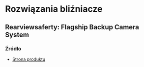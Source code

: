# Rozwiązania bliźniacze

## Rearviewsaferty: Flagship Backup Camera System

### Źródło
* [Strona produktu](https://www.rearviewsafety.com/backup-camera-system-rvs-770613-nm.html?fbclid=IwAR1MVX7-ryIfKQ7nrGtpkzx2HKZ3lqk2jDDZk7fxBieyvJ4XPhw1P5y7mwI_aem_AUEN8Sd2elvuvt-M_v4Sf2KEskExMjM8NqpmmDcF9vzzwl94vdWdd-bZ7A-Mn_L5YKfgHES5Zx6WkSBZ4aX6iaDk)
